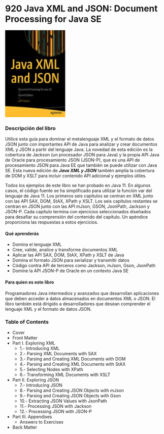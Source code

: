 # 920 Java XML and JSON: Document Processing for Java SE

![920-portada](920_Java_XML_and_JSON/images/920-portada.png)

### Descripción del libro

Utilice esta guía para dominar el metalenguaje XML y el formato de datos JSON junto con importantes API de Java para analizar y crear documentos XML y JSON a partir del lenguaje Java. La novedad de esta edición es la cobertura de Jackson (un procesador JSON para Java) y la propia API Java de Oracle para procesamiento JSON (JSON-P), que es una API de procesamiento JSON para Java EE que también se puede utilizar con Java SE. Esta nueva edición de ***Java XML y JSON*** también amplía la cobertura de DOM y XSLT para incluir contenido API adicional y ejemplos útiles.

Todos los ejemplos de este libro se han probado en Java 11. En algunos casos, el código fuente se ha simplificado para utilizar la función var del lenguaje de Java 11. Los primeros seis capítulos se centran en XML junto con las API SAX, DOM, StAX, XPath y XSLT. Los seis capítulos restantes se centran en JSON junto con las API mJson, GSON, JsonPath, Jackson y JSON-P. Cada capítulo termina con ejercicios seleccionados diseñados para desafiar su comprensión del contenido del capítulo. Un apéndice proporciona las respuestas a estos ejercicios.


#### Qué aprenderás

* Domina el lenguaje XML
* Cree, valide, analice y transforme documentos XML
* Aplicar las API SAX, DOM, StAX, XPath y XSLT de Java
* Domina el formato JSON para serializar y transmitir datos
* Código contra API de terceros como Jackson, mJson, Gson, JsonPath
* Domine la API JSON-P de Oracle en un contexto Java SE

#### Para quien es este libro

Programadores Java intermedios y avanzados que desarrollan aplicaciones que deben acceder a datos almacenados en documentos XML o JSON. El libro también está dirigido a desarrolladores que desean comprender el lenguaje XML y el formato de datos JSON.

### Table of Contents

* Cover
* Front Matter
* Part I. Exploring XML
   * 1.- Introducing XML
   * 2.- Parsing XML Documents with SAX
   * 3.- Parsing and Creating XML Documents with DOM
   * 4.- Parsing and Creating XML Documents with StAX
   * 5.- Selecting Nodes with XPath
   * 6.- Transforming XML Documents with XSLT
* Part II. Exploring JSON
   * 7.- Introducing JSON
   * 8.- Parsing and Creating JSON Objects with mJson
   * 9.- Parsing and Creating JSON Objects with Gson
   * 10.- Extracting JSON Values with JsonPath
   * 11.- Processing JSON with Jackson
   * 12.- Processing JSON with JSON-P
* Part III. Appendixes
   * Answers to Exercises
* Back Matter
